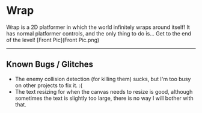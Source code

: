 # Wrap
Wrap is a 2D platformer in which the world infinitely wraps around itself!
It has normal platformer controls, and the only thing to do is... Get to the end of the level!
[Front Pic](Front Pic.png)

-----
## Known Bugs / Glitches
* The enemy collision detection (for killing them) sucks, but I'm too busy on other projects to fix it. :(
* The text resizing for when the canvas needs to resize is good, although sometimes the text is slightly too large, there is no way I will bother with that.
